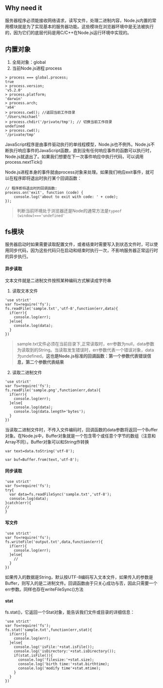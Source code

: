 ## Why need it
服务器程序必须能接收网络请求，读写文件，处理二进制内容，Node.js内置的常用模块就是为了实现基本的服务器功能。这些模块在浏览器环境中是无法被执行的，因为它们的底层代码是用C/C++在Node.js运行环境中实现的。

## 内置对象
1. 全局对象：global
2. 当前Node.js进程:process
```
> process === global.process;
true
> process.version;
'v5.2.0'
> process.platform;
'darwin'
> process.arch;
'x64'
> process.cwd(); //返回当前工作目录
'/Users/michael'
> process.chdir('/private/tmp'); // 切换当前工作目录
undefined
> process.cwd();
'/private/tmp'
```
JavaScript程序是由事件驱动执行的单线程模型，Node.js也不例外。Node.js不断执行响应事件的JavaScript函数，直到没有任何响应事件的函数可以执行时，Node.js就退出了。如果我们想要在下一次事件响应中执行代码，可以调用process.nextTick()

Node.js进程本身的事件就由process对象来处理。如果我们响应exit事件，就可以在程序即将退出时执行某个回调函数：
```
// 程序即将退出时的回调函数:
process.on('exit', function (code) {
    console.log('about to exit with code: ' + code);
});
```
> 判断当前环境处于浏览器还是Node的通常方法是```typeof (window)==='undefined'```
## fs模块
服务器启动时如果需要读取配置文件，或者结束时需要写入到状态文件时，可以使用同步代码，因为这些代码只在启动和结束时执行一次，不影响服务器正常运行时的异步执行。
#### 异步读取
文本文件就是二进制文件按照某种编码方式解读成字符串
1. 读取文本文件
```
'use strict'
var fs=require('fs');
fs.readFile('sample.txt','utf-8',function(err,data){
  if(err){
    console.log(err);
  }else{
    console.log(data);
  }
})
```
> sample.txt文件必须在当前目录下,正常读取时，err参数为null，data参数为读取到的String。当读取发生错误时，err参数代表一个错误对象，data为undefined。**这也是Node.js标准的回调函数：第一个参数代表错误信息，第二个参数代表结果**
2. 读取二进制文件
```
'use strict'
var fs=require('fs');
fs.readFile('sample.png',function(err,data){
  if(err){
    console.log(err);
  }else{
    console.log(data);
    console.log(data.length+'bytes');
  }
})
```
当读取二进制文件时，不传入文件编码时，回调函数的data参数将返回一个Buffer对象。在Node.js中，Buffer对象就是一个包含零个或任意个字节的数组（注意和Array不同）。Buffer对象可以和String作转换
```
var text=data.toString('utf-8');

var buf=Buffer.from(text,'utf-8');
```
#### 同步读取
```
'use strict'
var fs=require('fs');
try{
  var data=fs.readFileSync('sample.txt','utf-8');
  console.log(data);
}catch(err){
//
}
```
#### 写文件
```
'use strict'
var fs=require('fs');
fs.writeFile('output.txt',data,function(err){
  if(err){
    console.log(err);  
  }else{
    //
  }
})
```
如果传入的数据是String，默认按UTF-8编码写入文本文件，如果传入的参数是Buffer，则写入的是二进制文件。回调函数由于只关心成功与否，因此只需要一个err参数。同样也存在writeFileSync()方法
#### stat
fs.stat()，它返回一个Stat对象，能告诉我们文件或目录的详细信息：
```
'use strict'
var fs=require('fs');
fs.stat('sample.txt',function(err,stat){
  if(err){
    console.log(err);
  }else{
    console.log('isFile:'+stat.isFile());
    console.log('isDirectory:'+stat.isDirectory());
    if(stat.isFile()){
      console.log('filesize:'+stat.size);
      console.log('birth time:'+stat.birthtime);
      console.log('modify time'+stat.mtime);
    }
  }
})

```
